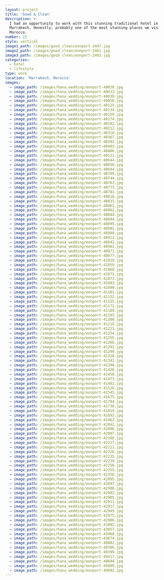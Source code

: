 ```yaml
---
layout: project
title: 'Good & Clean'
description: >-
  I had an opportunity to work with this stunning traditional hotel in
  Marrakech. Honestly, probably one of the most stunning places we visited in
  Morocco.
number: 22
style: vertical
image1_path: /images/good_clean/eonport-2447.jpg
image2_path: /images/good_clean/eonport-2461.jpg
image3_path: /images/good_clean/eonport-2463.jpg
categories:
  - hotel
  - lifestyle
type: work
location: 'Marrakech, Morocco'
images:
  − image_path: /images/hana_wedding/eonport-40020.jpg
  − image_path: /images/hana_wedding/eonport-40033.jpg
  − image_path: /images/hana_wedding/eonport-40039.jpg
  − image_path: /images/hana_wedding/eonport-40050.jpg
  − image_path: /images/hana_wedding/eonport-40125.jpg
  − image_path: /images/hana_wedding/eonport-40134.jpg
  − image_path: /images/hana_wedding/eonport-40159.jpg
  − image_path: /images/hana_wedding/eonport-40174.jpg
  − image_path: /images/hana_wedding/eonport-40182.jpg
  − image_path: /images/hana_wedding/eonport-40212.jpg
  − image_path: /images/hana_wedding/eonport-40318.jpg
  − image_path: /images/hana_wedding/eonport-40367.jpg
  − image_path: /images/hana_wedding/eonport-40392.jpg
  − image_path: /images/hana_wedding/eonport-40403.jpg
  − image_path: /images/hana_wedding/eonport-40406.jpg
  − image_path: /images/hana_wedding/eonport-40531.jpg
  − image_path: /images/hana_wedding/eonport-40644.jpg
  − image_path: /images/hana_wedding/eonport-40658.jpg
  − image_path: /images/hana_wedding/eonport-40694.jpg
  − image_path: /images/hana_wedding/eonport-40709.jpg
  − image_path: /images/hana_wedding/eonport-40744.jpg
  − image_path: /images/hana_wedding/eonport-40763.jpg
  − image_path: /images/hana_wedding/eonport-40773.jpg
  − image_path: /images/hana_wedding/eonport-40781.jpg
  − image_path: /images/hana_wedding/eonport-40818.jpg
  − image_path: /images/hana_wedding/eonport-40831.jpg
  − image_path: /images/hana_wedding/eonport-40861.jpg
  − image_path: /images/hana_wedding/eonport-40862.jpg
  − image_path: /images/hana_wedding/eonport-40884.jpg
  − image_path: /images/hana_wedding/eonport-40894.jpg
  − image_path: /images/hana_wedding/eonport-40895.jpg
  − image_path: /images/hana_wedding/eonport-40901.jpg
  − image_path: /images/hana_wedding/eonport-40909.jpg
  − image_path: /images/hana_wedding/eonport-40921.jpg
  − image_path: /images/hana_wedding/eonport-40942.jpg
  − image_path: /images/hana_wedding/eonport-40961.jpg
  − image_path: /images/hana_wedding/eonport-40971.jpg
  − image_path: /images/hana_wedding/eonport-40977.jpg
  − image_path: /images/hana_wedding/eonport-41019.jpg
  − image_path: /images/hana_wedding/eonport-41059.jpg
  − image_path: /images/hana_wedding/eonport-41068.jpg
  − image_path: /images/hana_wedding/eonport-41072.jpg
  − image_path: /images/hana_wedding/eonport-41073.jpg
  − image_path: /images/hana_wedding/eonport-41083.jpg
  − image_path: /images/hana_wedding/eonport-41090.jpg
  − image_path: /images/hana_wedding/eonport-41101.jpg
  − image_path: /images/hana_wedding/eonport-41152.jpg
  − image_path: /images/hana_wedding/eonport-41155.jpg
  − image_path: /images/hana_wedding/eonport-41172.jpg
  − image_path: /images/hana_wedding/eonport-41189.jpg
  − image_path: /images/hana_wedding/eonport-41193.jpg
  − image_path: /images/hana_wedding/eonport-41200.jpg
  − image_path: /images/hana_wedding/eonport-41219.jpg
  − image_path: /images/hana_wedding/eonport-41223.jpg
  − image_path: /images/hana_wedding/eonport-41254.jpg
  − image_path: /images/hana_wedding/eonport-41255.jpg
  − image_path: /images/hana_wedding/eonport-41266.jpg
  − image_path: /images/hana_wedding/eonport-41291.jpg
  − image_path: /images/hana_wedding/eonport-41299.jpg
  − image_path: /images/hana_wedding/eonport-41318.jpg
  − image_path: /images/hana_wedding/eonport-41341.jpg
  − image_path: /images/hana_wedding/eonport-41348.jpg
  − image_path: /images/hana_wedding/eonport-41426.jpg
  − image_path: /images/hana_wedding/eonport-41458.jpg
  − image_path: /images/hana_wedding/eonport-41473.jpg
  − image_path: /images/hana_wedding/eonport-41481.jpg
  − image_path: /images/hana_wedding/eonport-41526.jpg
  − image_path: /images/hana_wedding/eonport-41545.jpg
  − image_path: /images/hana_wedding/eonport-41675.jpg
  − image_path: /images/hana_wedding/eonport-41704.jpg
  − image_path: /images/hana_wedding/eonport-41738.jpg
  − image_path: /images/hana_wedding/eonport-41819.jpg
  − image_path: /images/hana_wedding/eonport-41893.jpg
  − image_path: /images/hana_wedding/eonport-41963.jpg
  − image_path: /images/hana_wedding/eonport-42042.jpg
  − image_path: /images/hana_wedding/eonport-42096.jpg
  − image_path: /images/hana_wedding/eonport-42097.jpg
  − image_path: /images/hana_wedding/eonport-42166.jpg
  − image_path: /images/hana_wedding/eonport-42217.jpg
  − image_path: /images/hana_wedding/eonport-42221.jpg
  − image_path: /images/hana_wedding/eonport-42226.jpg
  − image_path: /images/hana_wedding/eonport-42235.jpg
  − image_path: /images/hana_wedding/eonport-42239.jpg
  − image_path: /images/hana_wedding/eonport-42250.jpg
  − image_path: /images/hana_wedding/eonport-42255.jpg
  − image_path: /images/hana_wedding/eonport-42350.jpg
  − image_path: /images/hana_wedding/eonport-42895.jpg
  − image_path: /images/hana_wedding/eonport-42897.jpg
  − image_path: /images/hana_wedding/eonport-42900.jpg
  − image_path: /images/hana_wedding/eonport-42903.jpg
  − image_path: /images/hana_wedding/eonport-42905.jpg
  − image_path: /images/hana_wedding/eonport-42911.jpg
  − image_path: /images/hana_wedding/eonport-42927.jpg
  − image_path: /images/hana_wedding/eonport-42945.jpg
  − image_path: /images/hana_wedding/eonport-42975.jpg
  − image_path: /images/hana_wedding/eonport-42986.jpg
  − image_path: /images/hana_wedding/eonport-43002.jpg
  − image_path: /images/hana_wedding/eonport-43057.jpg
  − image_path: /images/hana_wedding/eonport-43068.jpg
  − image_path: /images/hana_wedding/eonport-43074.jpg
  − image_path: /images/hana_wedding/eonport-49082.jpg
  − image_path: /images/hana_wedding/eonport-49306.jpg
  − image_path: /images/hana_wedding/eonport-49399.jpg
  − image_path: /images/hana_wedding/eonport-49417.jpg
  − image_path: /images/hana_wedding/eonport-49604.jpg
  − image_path: /images/hana_wedding/eonport-49880.jpg
  − image_path: /images/hana_wedding/eonport-49892.jpg
---
```

